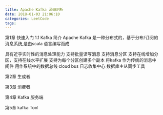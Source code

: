 ```yaml
---
title: Apache Kafka 源码剖析
date: 2018-01-03 21:06:10
categories: LeetCode
tags:
---
```


第1章 快速入门
1.1 Kafka 简介
Apache Kafka 是一种分布式的，基于分布/订阅的消息系统,是由scala 语言编写而成

具有近乎实时性的消息处理能力
支持批量读写消息
支持消息分区
支持在线增加分区，支持在线水平扩展
支持为每个分区创建多个副本
将kafka 作为传统的消息中间件
用作系统中的数据总线 cloud bus
日志收集中心
数据库主从同步工具


第2章 生成者

第3章 消费者

第4章 Kafka 服务端

第5章 kafka Tool

